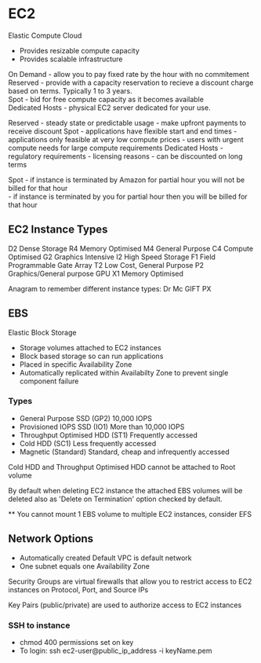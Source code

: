 # EC2

Elastic Compute Cloud

- Provides resizable compute capacity  
- Provides scalable infrastructure  


On Demand - allow you to pay fixed rate by the hour with no commitement  
Reserved - provide with a capacity reservation to recieve a discount charge based on terms. Typically 1 to 3 years.  
Spot - bid for free compute capacity as it becomes available  
Dedicated Hosts - physical EC2 server dedicated for your use.  

Reserved - steady state or predictable usage
         - make upfront payments to receive discount
Spot - applications have flexible start and end times
     - applications only feasible at very low compute prices
     - users with urgent compute needs for large compute requirements
Dedicated Hosts - regulatory requirements
                - licensing reasons
                - can be discounted on long terms

Spot - if instance is terminated by Amazon for partial hour you will not be billed for that hour  
     - if instance is terminated by you for partial hour then you will be billed for that hour   

## EC2 Instance Types

D2 Dense Storage
R4 Memory Optimised
M4 General Purpose
C4 Compute Optimised
G2 Graphics Intensive
I2 High Speed Storage
F1 Field Programmable Gate Array
T2 Low Cost, General Purpose
P2 Graphics/General purpose GPU
X1 Memory Optimised

Anagram to remember different instance types:
    Dr Mc GIFT PX  

## EBS

Elastic Block Storage  

- Storage volumes attached to EC2 instances
- Block based storage so can run applications
- Placed in specific Availability Zone
- Automatically replicated within Availabilty Zone to prevent single component failure

### Types

- General Purpose SSD (GP2)  10,000 IOPS
- Provisioned IOPS SSD (IO1) More than 10,000 IOPS
- Throughput Optimised HDD (ST1) Frequently accessed
- Cold HDD (SC1) Less frequently accessed
- Magnetic (Standard) Standard, cheap and infrequently accessed


Cold HDD and Throughput Optimised HDD cannot be attached to Root volume  

By default when deleting EC2 instance the attached EBS volumes will be deleted also as 'Delete on Termination' option checked by default.  

** You cannot mount 1 EBS volume to multiple EC2 instances, consider EFS  

## Network Options 

- Automatically created Default VPC is default network
- One subnet equals one Availability Zone  

Security Groups are virtual firewalls that allow you to restrict access to EC2 instances on Protocol, Port, and Source IPs  

Key Pairs (public/private) are used to authorize access to EC2 instances  

### SSH to instance

- chmod 400 permissions set on key
- To login: ssh ec2-user@public_ip_address -i keyName.pem



